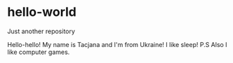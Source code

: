 # hello-world
Just another repository

Hello-hello! My name is Tacjana and I'm from Ukraine! I like sleep!
P.S Also I like computer games.

